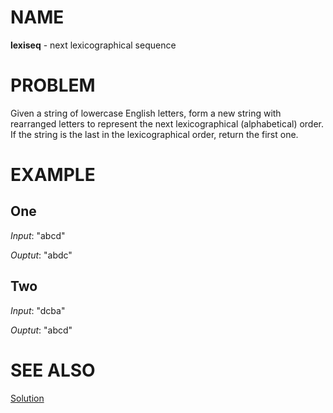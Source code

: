 # NAME

**lexiseq** - next lexicographical sequence


# PROBLEM

Given a string of lowercase English letters, form a new string with rearranged
letters to represent the next lexicographical (alphabetical) order. If the
string is the last in the lexicographical order, return the first one.


# EXAMPLE

## One

*Input*: "abcd"

*Ouptut*: "abdc"

## Two

*Input*: "dcba"

*Ouptut*: "abcd"


# SEE ALSO

[Solution](./solution.md)
